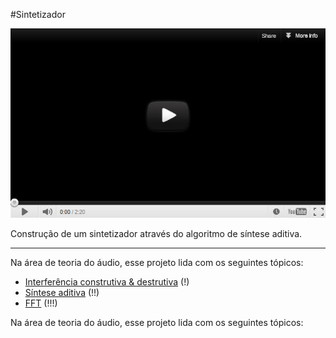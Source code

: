 #Sintetizador

![o que é essa legenda? mouseover?](youtube-vid.jpg)

Construção de um sintetizador através do algoritmo de síntese aditiva.



---



Na área de teoria do áudio, esse projeto lida com os seguintes tópicos:

* [Interferência construtiva & destrutiva](audio_int.md) (!)
* [Síntese aditiva](audio_addSynth.md) (!!)
* [FFT](audio_dft.md) (!!!)

Na área de teoria do áudio, esse projeto lida com os seguintes tópicos: